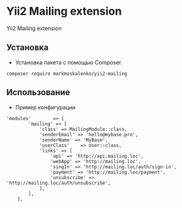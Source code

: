 Yii2 Mailing extension
======================
Yii2 Mailing extension

Установка
------------------
* Установка пакета с помощью Composer.
```
composer require markmoskalenko/yii2-mailing
```

Использование
------------------
* Пример конфигурации
```
'modules'        => [
        'mailing' => [
            'class' => MailingModule::class,
            'senderEmail' => 'hello@mybase.pro',
            'senderName' => 'MyBase',
            'userClass'    => User::class,
            'links' => [
                'api' => 'http://api.mailing.loc',
                'webApp' => 'http://mailing.loc',
                'singIn' => 'http://mailing.loc/auth/sign-in',
                'payment' => 'http://mailing.loc/payment',
                'unsubscribe' => 'http://mailing.loc/auth/unsubscribe',
            ],
        ],
    ],
```

